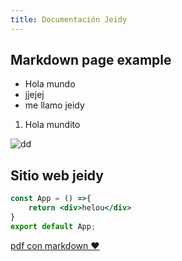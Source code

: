 ```yaml
---
title: Documentación Jeidy
---
```


## Markdown page example

- Hola mundo
- jjejej
- me llamo jeidy

1. Hola mundito

![dd](https://img.freepik.com/vector-gratis/vector-degradado-logotipo-colorido-pajaro_343694-1365.jpg)

## Sitio web jeidy

```jsx
const App = () =>{
    return <div>helou</div>
}
export default App;
```

[pdf con markdown ❤️](https://www.markdownguide.org/cheat-sheet/)
